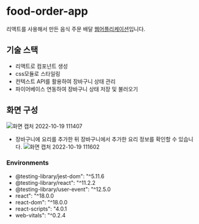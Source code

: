# food-order-app
리액트를 사용해서 만든 음식 주문 배달 [웹어플리케이션](https://papaya-mooncake-fc7933.netlify.app/)입니다.

## 기술 스택  
- 리액트로 컴포넌트 생성
- css모듈로 스타일링
- 컨텍스트 API를 활용하여 장바구니 상태 관리
- 파이어베이스 연동하여 장바구니 상태 저장 및 불러오기

## 화면 구성
![화면 캡처 2022-10-19 111407](https://user-images.githubusercontent.com/82865894/196581262-6ffe3b76-5974-439f-b363-5923376a7b60.png)
- 장바구니에 요리를 추가한 뒤 장바구니에서 추가한 요리 정보를 확인할 수 있습니다.
![화면 캡처 2022-10-19 111602](https://user-images.githubusercontent.com/82865894/196581481-33d81cb8-417e-4ce6-840e-66acd85b6ec6.png)


### Environments
- @testing-library/jest-dom": "^5.11.6
- @testing-library/react": "^11.2.2
- @testing-library/user-event": "^12.5.0
- react": "^18.0.0
- react-dom": "^18.0.0
- react-scripts": "4.0.1
- web-vitals": "^0.2.4

